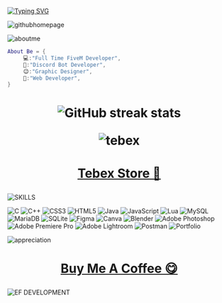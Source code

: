 <a href="https://git.io/typing-svg"><img src="https://readme-typing-svg.demolab.com?font=Fira+Code&weight=500&pause=1000&random=false&width=435&lines=Hello%2C+Everyone+I'm+Suraj+Saraswat" alt="Typing SVG" /></a>

![githubhomepage](https://github.com/blastersuraj/blastersuraj/assets/104319683/f0cac944-ab40-4e57-8ab9-4c33cf7feb9b)



![aboutme](https://github.com/blastersuraj/blastersuraj/assets/104319683/d2cc86f3-0167-4ef5-80fc-f1f34045f9fb)


```lua
About Be = {
     💻:"Full Time FiveM Developer",
     🧿:"Discord Bot Developer",
     😉:"Graphic Designer",
     📝:"Web Developer",
}
```
<h1 align="center">

![GitHub streak stats](https://streak-stats.demolab.com/?user=blastersuraj)  


![tebex](https://github.com/blastersuraj/blastersuraj/assets/104319683/8b54bc03-9edf-40f0-95f8-2a10d183fc02)

</h1>

<h1 align="center">
  
 [Tebex Store 🛒](https://ef-development.tebex.io/)
 
</h1>


![SKILLS](https://github.com/blastersuraj/blastersuraj/assets/104319683/d092dccb-0d34-49c2-817a-002b72b879fe)

     
![C](https://img.shields.io/badge/c-%2300599C.svg?style=for-the-badge&logo=c&logoColor=white) ![C++](https://img.shields.io/badge/c++-%2300599C.svg?style=for-the-badge&logo=c%2B%2B&logoColor=white) ![CSS3](https://img.shields.io/badge/css3-%231572B6.svg?style=for-the-badge&logo=css3&logoColor=white) ![HTML5](https://img.shields.io/badge/html5-%23E34F26.svg?style=for-the-badge&logo=html5&logoColor=white) ![Java](https://img.shields.io/badge/java-%23ED8B00.svg?style=for-the-badge&logo=java&logoColor=white) ![JavaScript](https://img.shields.io/badge/javascript-%23323330.svg?style=for-the-badge&logo=javascript&logoColor=%23F7DF1E) ![Lua](https://img.shields.io/badge/lua-%232C2D72.svg?style=for-the-badge&logo=lua&logoColor=white) ![MySQL](https://img.shields.io/badge/mysql-%2300f.svg?style=for-the-badge&logo=mysql&logoColor=white) ![MariaDB](https://img.shields.io/badge/MariaDB-003545?style=for-the-badge&logo=mariadb&logoColor=white) ![SQLite](https://img.shields.io/badge/sqlite-%2307405e.svg?style=for-the-badge&logo=sqlite&logoColor=white) 	![Figma](https://img.shields.io/badge/figma-%23F24E1E.svg?style=for-the-badge&logo=figma&logoColor=white) ![Canva](https://img.shields.io/badge/Canva-%2300C4CC.svg?style=for-the-badge&logo=Canva&logoColor=white) ![Blender](https://img.shields.io/badge/blender-%23F5792A.svg?style=for-the-badge&logo=blender&logoColor=white) ![Adobe Photoshop](https://img.shields.io/badge/adobephotoshop-%2331A8FF.svg?style=for-the-badge&logo=adobephotoshop&logoColor=white) ![Adobe Premiere Pro](https://img.shields.io/badge/Adobe%20Premiere%20Pro-9999FF.svg?style=for-the-badge&logo=Adobe%20Premiere%20Pro&logoColor=white) ![Adobe Lightroom](https://img.shields.io/badge/Adobe%20Lightroom-31A8FF.svg?style=for-the-badge&logo=Adobe%20Lightroom&logoColor=white) ![Postman](https://img.shields.io/badge/Postman-FF6C37?style=for-the-badge&logo=postman&logoColor=white) ![Portfolio](https://img.shields.io/badge/Portfolio-%23000000.svg?style=for-the-badge&logo=firefox&logoColor=#FF7139)

![appreciation](https://github.com/blastersuraj/blastersuraj/assets/104319683/70d52e91-28d1-4260-a69e-07555b7db670)


<h1 align="center">
     
[Buy Me A Coffee 😋](https://buymeacoffee.com/blastersuraj)
     
</h1>


![EF DEVELOPMENT](https://github.com/blastersuraj/blastersuraj/assets/104319683/73fa8721-7db1-4fb0-9185-eb3dfc5bfff4)

<br>
